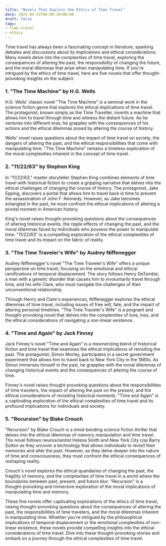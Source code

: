 ```yaml
---
title: "Novels That Explore the Ethics of Time Travel"
date: 2025-04-23T00:00:29+00:00
draft: false
tags: 
- time-travel
- ethics
---
```


Time travel has always been a fascinating concept in literature, sparking debates and discussions about its implications and ethical considerations. Many novels delve into the complexities of time travel, exploring the consequences of altering the past, the responsibility of changing the future, and the moral dilemmas that arise when manipulating time. If you're intrigued by the ethics of time travel, here are five novels that offer thought-provoking insights on the subject:

### 1. "The Time Machine" by H.G. Wells

H.G. Wells' classic novel "The Time Machine" is a seminal work in the science fiction genre that explores the ethical implications of time travel. The protagonist, known simply as the Time Traveller, invents a machine that allows him to travel through time and witness the distant future. As he ventures into different eras, he grapples with the consequences of his actions and the ethical dilemmas posed by altering the course of history.

Wells' novel raises questions about the impact of time travel on society, the dangers of altering the past, and the ethical responsibilities that come with manipulating time. "The Time Machine" remains a timeless exploration of the moral complexities inherent in the concept of time travel.

### 2. "11/22/63" by Stephen King

In "11/22/63," master storyteller Stephen King combines elements of time travel with historical fiction to create a gripping narrative that delves into the ethical challenges of changing the course of history. The protagonist, Jake Epping, discovers a portal that allows him to travel back in time to prevent the assassination of John F. Kennedy. However, as Jake becomes entangled in the past, he must confront the ethical implications of altering a pivotal moment in American history.

King's novel raises thought-provoking questions about the consequences of altering historical events, the ripple effects of changing the past, and the moral dilemmas faced by individuals who possess the power to manipulate time. "11/22/63" is a compelling exploration of the ethical complexities of time travel and its impact on the fabric of reality.

### 3. "The Time Traveler's Wife" by Audrey Niffenegger

Audrey Niffenegger's novel "The Time Traveler's Wife" offers a unique perspective on time travel, focusing on the emotional and ethical ramifications of temporal displacement. The story follows Henry DeTamble, a man with a genetic disorder that causes him to involuntarily travel through time, and his wife Clare, who must navigate the challenges of their unconventional relationship.

Through Henry and Clare's experiences, Niffenegger explores the ethical dilemmas of time travel, including issues of free will, fate, and the impact of altering personal timelines. "The Time Traveler's Wife" is a poignant and thought-provoking novel that delves into the complexities of love, loss, and the ethical considerations of navigating a non-linear existence.

### 4. "Time and Again" by Jack Finney

Jack Finney's novel "Time and Again" is a mesmerizing blend of historical fiction and time travel that examines the ethical implications of revisiting the past. The protagonist, Simon Morley, participates in a secret government experiment that allows him to travel back to New York City in the 1880s. As Simon immerses himself in the past, he grapples with the moral dilemmas of changing historical events and the consequences of altering the course of time.

Finney's novel raises thought-provoking questions about the responsibilities of time travelers, the impact of altering the past on the present, and the ethical considerations of revisiting historical moments. "Time and Again" is a captivating exploration of the ethical complexities of time travel and its profound implications for individuals and society.

### 5. "Recursion" by Blake Crouch

"Recursion" by Blake Crouch is a mind-bending science fiction thriller that delves into the ethical dilemmas of memory manipulation and time travel. The novel follows neuroscientist Helena Smith and New York City cop Barry Sutton as they uncover a technology that allows individuals to revisit their memories and alter the past. However, as they delve deeper into the nature of time and consciousness, they must confront the ethical consequences of reshaping reality.

Crouch's novel explores the ethical quandaries of changing the past, the fragility of memory, and the complexities of time travel in a world where the boundaries between past, present, and future blur. "Recursion" is a thought-provoking and immersive exploration of the moral implications of manipulating time and memory.

These five novels offer captivating explorations of the ethics of time travel, raising thought-provoking questions about the consequences of altering the past, the responsibilities of time travelers, and the moral dilemmas inherent in manipulating time. Whether you're intrigued by the philosophical implications of temporal displacement or the emotional complexities of non-linear existence, these novels provide compelling insights into the ethical considerations of time travel. Dive into these thought-provoking stories and embark on a journey through the ethical complexities of time travel.